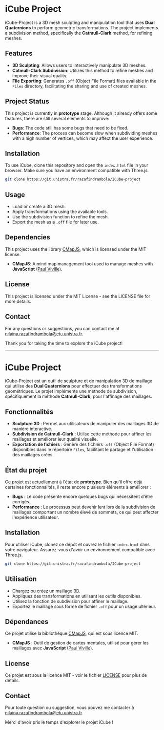 # iCube Project

iCube-Project is a 3D mesh sculpting and manipulation tool that uses **Dual Quaternions** to perform geometric transformations. The project implements a subdivision method, specifically the **Catmull-Clark** method, for refining meshes.

## Features

- **3D Sculpting**: Allows users to interactively manipulate 3D meshes.
- **Catmull-Clark Subdivision**: Utilizes this method to refine meshes and improve their visual quality.
- **File Exporting**: Generates `.off` (Object File Format) files available in the `Files` directory, facilitating the sharing and use of created meshes.

## Project Status

This project is currently in **prototype** stage. Although it already offers some features, there are still several elements to improve:

- **Bugs**: The code still has some bugs that need to be fixed.
- **Performance**: The process can become slow when subdividing meshes with a high number of vertices, which may affect the user experience.

## Installation

To use iCube, clone this repository and open the `index.html` file in your browser. Make sure you have an environment compatible with Three.js.

```bash
git clone https://git.unistra.fr/razafindrambola/ICube-project
```
## Usage

- Load or create a 3D mesh.
- Apply transformations using the available tools.
- Use the subdivision function to refine the mesh.
- Export the mesh as a `.off` file for later use.

## Dependencies

This project uses the library [CMapJS](https://github.com/paulviville/CMapJS), which is licensed under the MIT license.

- **CMapJS**: A mind map management tool used to manage meshes with **JavaScript** ([Paul Viville](https://github.com/paulviville)).

## License

This project is licensed under the MIT License - see the LICENSE file for more details.

## Contact

For any questions or suggestions, you can contact me at [nilaina.razafindrambola@etu.unistra.fr](mailto:nilaina.razafindrambola@etu.unistra.fr).

Thank you for taking the time to explore the iCube project!


-----------------------------

# iCube Project

iCube-Project est un outil de sculpture et de manipulation 3D de maillage qui utilise des **Dual Quaternions** pour effectuer des transformations géométriques. Le projet implémente une méthode de subdivision, spécifiquement la méthode **Catmull-Clark**, pour l'affinage des maillages. 

## Fonctionnalités

- **Sculpture 3D** : Permet aux utilisateurs de manipuler des maillages 3D de manière interactive.
- **Subdivision de Catmull-Clark** : Utilise cette méthode pour affiner les maillages et améliorer leur qualité visuelle.
- **Exportation de fichiers** : Génère des fichiers `.off` (Object File Format) disponibles dans le répertoire `Files`, facilitant le partage et l'utilisation des maillages créés.

## État du projet

Ce projet est actuellement à l'état de **prototype**. Bien qu'il offre déjà certaines fonctionnalités, il reste encore plusieurs éléments à améliorer :

- **Bugs** : Le code présente encore quelques bugs qui nécessitent d'être corrigés.
- **Performance** : Le processus peut devenir lent lors de la subdivision de maillages comportant un nombre élevé de sommets, ce qui peut affecter l'expérience utilisateur.

## Installation

Pour utiliser iCube, clonez ce dépôt et ouvrez le fichier `index.html` dans votre navigateur. Assurez-vous d'avoir un environnement compatible avec Three.js.

```bash
git clone https://git.unistra.fr/razafindrambola/ICube-project
```

## Utilisation

- Chargez ou créez un maillage 3D.
- Appliquez des transformations en utilisant les outils disponibles.
- Utilisez la fonction de subdivision pour affiner le maillage.
- Exportez le maillage sous forme de fichier `.off` pour un usage ultérieur.

## Dépendances

Ce projet utilise la bibliothèque [CMapJS](https://github.com/paulviville/CMapJS), qui est sous licence MIT.

- **CMapJS** : Outil de gestion de cartes mentales, utilisé pour gérer les maillages avec **JavaScript** ([Paul Viville](https://github.com/paulviville)).

## License

Ce projet est sous la licence MIT - voir le fichier [LICENSE](LICENSE) pour plus de détails.


## Contact

Pour toute question ou suggestion, vous pouvez me contacter à [nilaina.razafindrambola@etu.unistra.fr](mailto:nilaina.razafindrambola@etu.unistra.fr).

Merci d'avoir pris le temps d'explorer le projet iCube !
